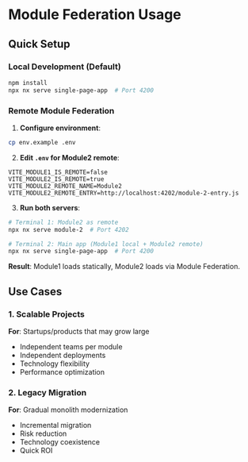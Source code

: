 # Module Federation Usage

## Quick Setup

### Local Development (Default)
```bash
npm install
npx nx serve single-page-app  # Port 4200
```

### Remote Module Federation

1. **Configure environment**:
```bash
cp env.example .env
```

2. **Edit `.env` for Module2 remote**:
```env
VITE_MODULE1_IS_REMOTE=false
VITE_MODULE2_IS_REMOTE=true
VITE_MODULE2_REMOTE_NAME=Module2
VITE_MODULE2_REMOTE_ENTRY=http://localhost:4202/module-2-entry.js
```

3. **Run both servers**:
```bash
# Terminal 1: Module2 as remote
npx nx serve module-2  # Port 4202

# Terminal 2: Main app (Module1 local + Module2 remote)
npx nx serve single-page-app  # Port 4200
```

**Result**: Module1 loads statically, Module2 loads via Module Federation.

## Use Cases

### 1. Scalable Projects
**For**: Startups/products that may grow large
- Independent teams per module
- Independent deployments
- Technology flexibility
- Performance optimization

### 2. Legacy Migration
**For**: Gradual monolith modernization
- Incremental migration
- Risk reduction
- Technology coexistence
- Quick ROI
